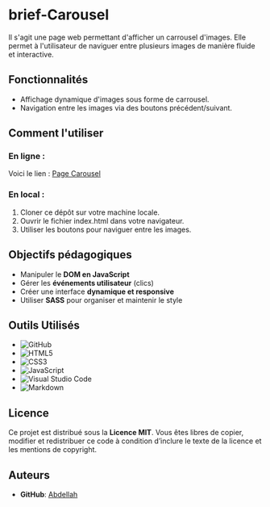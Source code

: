 # brief-Carousel

Il s'agit une page web permettant d'afficher un carrousel d'images. Elle permet à l'utilisateur de naviguer entre plusieurs images de manière fluide et interactive.

## Fonctionnalités

- Affichage dynamique d'images sous forme de carrousel.
- Navigation entre les images via des boutons précédent/suivant.

## Comment l'utiliser

### En ligne : 

Voici le lien : [Page Carousel](https://abdellah59.github.io/brief-Carousel/)

### En local : 

1. Cloner ce dépôt sur votre machine locale.
2. Ouvrir le fichier index.html dans votre navigateur.
3. Utiliser les boutons pour naviguer entre les images.

##  Objectifs pédagogiques

- Manipuler le **DOM en JavaScript**
- Gérer les **événements utilisateur** (clics)
- Créer une interface **dynamique et responsive**
- Utiliser **SASS** pour organiser et maintenir le style

## Outils Utilisés

- ![GitHub](https://img.shields.io/badge/github-%23121011.svg?style=for-the-badge&logo=github&logoColor=white)
- ![HTML5](https://img.shields.io/badge/HTML5-E34F26?style=for-the-badge&logo=html5&logoColor=white)
- ![CSS3](https://img.shields.io/badge/TAILWIND-1572B6?style=for-the-badge&logo=css3&logoColor=white)
- ![JavaScript](https://img.shields.io/badge/JavaScript-F7DF1E?style=for-the-badge&logo=javascript&logoColor=black)
- ![Visual Studio Code](https://img.shields.io/badge/Visual%20Studio%20Code-0078d7.svg?style=for-the-badge&logo=visual-studio-code&logoColor=white)
- ![Markdown](https://img.shields.io/badge/markdown-%23000000.svg?style=for-the-badge&logo=markdown&logoColor=white)

## Licence
Ce projet est distribué sous la **Licence MIT**. Vous êtes libres de copier, modifier et redistribuer ce code à condition d’inclure le texte de la licence et les mentions de copyright.

## Auteurs 

- **GitHub**: [Abdellah](https://github.com/abdellah59)